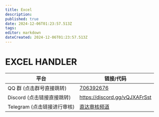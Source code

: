 ```yaml
---
title: Excel
description: 
published: true
date: 2024-12-06T01:23:57.513Z
tags: 
editor: markdown
dateCreated: 2024-12-06T01:23:57.513Z
---
```


# EXCEL HANDLER


|平台|链接/代码|
|-|-|
|QQ 群 (点击群号直接跳转) <i class="fa-brands fa-qq"></i> |[706392676](https://qm.qq.com/q/o95GU22ml2)|
|Discord (点击链接直接跳转) <i class="fa-brands fa-discord"></i>|https://discord.gg/vQJXAFrSst|
|Telegram (点击链接进行审核) <i class="fa-brands fa-telegram"></i>|[直达审核频道](https://discord.com/channels/1162375735948869754/1268026398463889429)|
